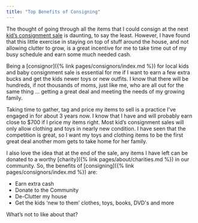 ```yaml
---
title: "Top Benefits of Consigning"
---
```


The thought of going through all the items that I could consign at the next [kid’s consignment sale](/) is daunting, to say the least. However, I have found that this little exercise in staying on top of stuff around the house, and not allowing clutter to grow, is a great incentive for me to take time out of my busy schedule and earn some much needed cash.

Being a [consignor]({% link pages/consignors/index.md %}) for local kids and baby consignment sale is essential for me if I want to earn a few extra bucks and get the kids newer toys or new outfits. I know that there will be hundreds, if not thousands of moms, just like me, who are all out for the same thing … getting a great deal and meeting the needs of my growing family.

Taking time to gather, tag and price my items to sell is a practice I’ve engaged in for about 3 years now. I know that I have and will probably earn close to $700 if I price my items right. Most kid’s consignment sales will only allow clothing and toys in nearly new condition. I have seen that the competition is great, so I want my toys and clothing items to be the first great deal another mom gets to take home for her family.

I also love the idea that at the end of the sale, any items I have left can be donated to a worthy [charity]({% link pages/about/charities.md %}) in our community. So, the benefits of [consigning]({% link pages/consignors/index.md %}) are:

* Earn extra cash
* Donate to the Community
* De-Clutter my house
* Get the kids ‘new to them’ clothes, toys, books, DVD's and more

What’s not to like about that?
